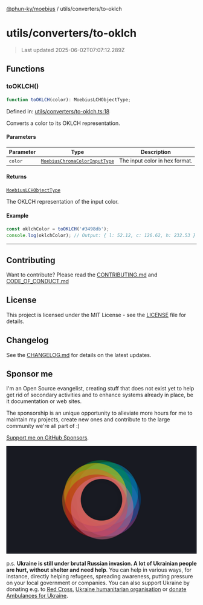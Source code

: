 [@phun-ky/moebius](../../README.md) / utils/converters/to-oklch

# utils/converters/to-oklch

> Last updated 2025-06-02T07:07:12.289Z

##

## Functions

### toOKLCH()

```ts
function toOKLCH(color): MoebiusLCHObjectType;
```

Defined in: [utils/converters/to-oklch.ts:18](https://github.com/phun-ky/moebius/blob/main/src/utils/converters/to-oklch.ts#L18)

Converts a color to its OKLCH representation.

#### Parameters

| Parameter | Type                                                                        | Description                    |
| --------- | --------------------------------------------------------------------------- | ------------------------------ |
| `color`   | [`MoebiusChromaColorInputType`](../../types.md#moebiuschromacolorinputtype) | The input color in hex format. |

#### Returns

[`MoebiusLCHObjectType`](../../types.md#moebiuslchobjecttype)

The OKLCH representation of the input color.

#### Example

```ts
const oklchColor = toOKLCH('#3498db');
console.log(oklchColor); // Output: { l: 52.12, c: 126.62, h: 232.53 }
```

---

## Contributing

Want to contribute? Please read the [CONTRIBUTING.md](https://github.com/phun-ky/moebius/blob/main/CONTRIBUTING.md) and [CODE_OF_CONDUCT.md](https://github.com/phun-ky/moebius/blob/main/CODE_OF_CONDUCT.md)

## License

This project is licensed under the MIT License - see the [LICENSE](https://github.com/phun-ky/moebius/blob/main/LICENSE) file for details.

## Changelog

See the [CHANGELOG.md](https://github.com/phun-ky/moebius/blob/main/CHANGELOG.md) for details on the latest updates.

## Sponsor me

I'm an Open Source evangelist, creating stuff that does not exist yet to help get rid of secondary activities and to enhance systems already in place, be it documentation or web sites.

The sponsorship is an unique opportunity to alleviate more hours for me to maintain my projects, create new ones and contribute to the large community we're all part of :)

[Support me on GitHub Sponsors](https://github.com/sponsors/phun-ky).

![logo](https://github.com/phun-ky/moebius/blob/main/public/images/logo/logo-ring.png?raw=true)

p.s. **Ukraine is still under brutal Russian invasion. A lot of Ukrainian people are hurt, without shelter and need help**. You can help in various ways, for instance, directly helping refugees, spreading awareness, putting pressure on your local government or companies. You can also support Ukraine by donating e.g. to [Red Cross](https://www.icrc.org/en/donate/ukraine), [Ukraine humanitarian organisation](https://savelife.in.ua/en/donate-en/#donate-army-card-weekly) or [donate Ambulances for Ukraine](https://www.gofundme.com/f/help-to-save-the-lives-of-civilians-in-a-war-zone).
